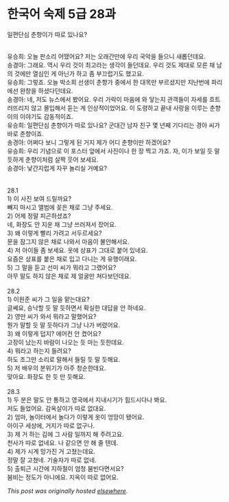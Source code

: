 # 한국어 숙제 5급 28과

<div>
<p>&#51068;&#54200;&#45800;&#49900; &#52632;&#54693;&#51060;&#44032; &#46384;&#47196; &#51080;&#45208;&#50836;?</p>
<div><br></div>
<div>&#50976;&#49849;&#55148;: &#50724;&#45720; &#54032;&#49548;&#47532; &#50612;&#46432;&#50612;&#50836;? &#51200;&#45716; &#50724;&#47000;&#44036;&#47564;&#50640; &#50864;&#47532; &#44397;&#50501;&#51012; &#46308;&#51004;&#45768; &#49352;&#47213;&#45912;&#45936;&#50836;.</div>
<div>&#49569;&#44221;&#50500;: &#44536;&#47000;&#50836;. &#50669;&#49884; &#50864;&#47532; &#44163;&#51060; &#52572;&#44256;&#46972;&#45716; &#49373;&#44033;&#51060; &#46308;&#45912;&#45936;&#50836;. &#50864;&#47532; &#44163;&#46020; &#51228;&#45824;&#47196; &#47784;&#47480; &#52292; &#45224;&#51032; &#44163;&#50640;&#47564; &#50676;&#49900;&#51064; &#44172; &#50500;&#45772;&#44032; &#54616;&#44256; &#51328; &#48512;&#45124;&#47101;&#44592;&#46020; &#54664;&#44256;&#50836;.</div>
<div>&#50976;&#49849;&#55148;: &#44536;&#47111;&#51424;. &#50724;&#45720; &#48149;&#49548;&#55148; &#49440;&#49373;&#51060; &#52632;&#54693;&#44032; &#51473;&#50640;&#49436; &#54620; &#45824;&#47785;&#47564; &#48512;&#47476;&#49512;&#51648;&#47564; &#51648;&#45212;&#48264;&#50640; &#54028;&#47532;&#50640;&#49440; &#50756;&#52285;&#51012; &#54616;&#49512;&#45796;&#45912;&#45936;&#50836;.</div>
<div>&#49569;&#44221;&#50500;: &#45348;, &#51200;&#46020; &#45684;&#49828;&#50640;&#49436; &#48420;&#50612;&#50836;. &#50864;&#47532; &#44032;&#46973;&#51060; &#47560;&#51020;&#50640; &#50752; &#45823;&#45716;&#51648; &#44288;&#44061;&#46308;&#51060; &#51088;&#49464;&#47484; &#55120;&#53944;&#47084;&#46888;&#47532;&#51648; &#50506;&#44256; &#47792;&#51077;&#54644;&#49436; &#46307;&#45716; &#44172; &#51064;&#49345;&#51201;&#51060;&#50632;&#50612;&#50836;. &#51060; &#46020;&#47161;&#54616;&#44256; &#45149;&#45236; &#49324;&#46993;&#51012; &#51060;&#47336;&#45716; &#52632;&#54693;&#51060;&#51032; &#51060;&#50556;&#44592;&#46020; &#44048;&#46041;&#51201;&#51060;&#51424;.</div>
<div>&#50976;&#49849;&#55148;: &#51068;&#54200;&#45800;&#49900; &#52632;&#54693;&#51060;&#44032; &#46384;&#47196; &#51080;&#45208;&#50836;? &#44400;&#45824;&#44036; &#45224;&#51088; &#52828;&#44396; &#47751; &#45380;&#51704; &#44592;&#45796;&#47532;&#45716; &#44221;&#50500; &#50472;&#44032; &#48148;&#47196; &#52632;&#54693;&#51060;&#51424;.</div>
<div>&#49569;&#44221;&#50500;: &#50612;&#51788;&#45796; &#48372;&#45768; &#44536;&#47111;&#44172; &#46108; &#44144;&#51648; &#51228;&#44032; &#50612;&#46356; &#52632;&#54693;&#51060;&#47564; &#54616;&#44192;&#50612;&#50836;?</div>
<div>&#50976;&#49849;&#55148;: &#50864;&#47532; &#44592;&#45392;&#51004;&#47196; &#51060; &#54252;&#49828;&#53552; &#50526;&#50640;&#49436; &#49324;&#51652;&#51060;&#45208; &#54620; &#51109; &#52237;&#44256; &#44032;&#51424;. &#51088;, &#51060;&#44032; &#48372;&#51068; &#46319; &#47568; &#46319;&#54616;&#44172; &#52632;&#54693;&#51060;&#52376;&#47100; &#49332;&#51677; &#50883;&#50612; &#48372;&#49464;&#50836;.</div>
<div>&#49569;&#44221;&#50500;: &#45231;&#44036;&#51648;&#47101;&#44172; &#51088;&#44984; &#45440;&#47532;&#49892; &#44144;&#50696;&#50836;?</div>
<div><br></div>
<div><br></div>
<div>28.1</div>
<div>1) &#51060; &#49324;&#51652; &#48372;&#50668; &#46300;&#47540;&#44620;&#50836;?</div>
<div>&#48764;&#51648; &#47560;&#49884;&#44256; &#50536;&#48276;&#50640; &#44866;&#51008; &#52292;&#47196; &#44536;&#45285; &#51452;&#49464;&#50836;.</div>
<div>2) &#50612;&#51228; &#51221;&#47568; &#54588;&#44260;&#54616;&#49512;&#51424;?</div>
<div>&#45348;, &#54868;&#51109;&#46020; &#50504; &#51648;&#50868; &#52292; &#44536;&#45285; &#50416;&#47084;&#51256;&#49436; &#51108;&#50612;&#50836;.</div>
<div>3) &#50780; &#51060;&#47111;&#44172; &#48744;&#47532; &#44032;&#47140;&#44256; &#49436;&#46160;&#47476;&#49464;&#50836;?</div>
<div>&#47928;&#51012; &#51104;&#44536;&#51648; &#50506;&#51008; &#52292;&#47196; &#45208;&#50752;&#49436; &#47560;&#51020;&#51060; &#48520;&#50504;&#54644;&#49436;&#50836;.</div>
<div>4) &#51200; &#50500;&#51060;&#46308; &#51328; &#48372;&#49464;&#50836;. &#50743;&#50640; &#49345;&#54364;&#44032; &#44536;&#45824;&#47196; &#48537;&#50612; &#51080;&#45348;&#50836;.</div>
<div>&#50836;&#51608;&#51008; &#49345;&#54364;&#47484; &#48537;&#51008; &#52292;&#47196; &#51077;&#44256; &#45796;&#45768;&#45716; &#44172; &#50976;&#54665;&#51060;&#47000;&#50836;.</div>
<div>5) &#44536; &#47568;&#51012; &#46307;&#44256; &#49440;&#48120; &#50472;&#44032; &#47952;&#46972;&#44256; &#44536;&#47020;&#50612;&#50836;?</div>
<div>&#50500;&#47924; &#47568;&#46020; &#54616;&#51648; &#50506;&#51008; &#52292;&#47196; &#51228; &#50620;&#44404;&#47564; &#52432;&#45796;&#48372;&#45912;&#45936;&#50836;.</div>
<div><br></div>
<div>28.2</div>
<div>1) &#51060;&#50896;&#51456; &#50472;&#44032; &#44536; &#51068;&#51012; &#47585;&#45716;&#45824;&#50836;?</div>
<div>&#44544;&#50052;&#50836;, &#49849;&#45209;&#54624; &#46319; &#47568; &#46319;&#54616;&#47732;&#49436; &#54869;&#49892;&#54620; &#45824;&#45813;&#51012; &#50504; &#54616;&#45348;&#50836;.</div>
<div>2) &#50689;&#47564; &#50472;&#44032; &#50752;&#49436; &#47952;&#46972;&#44256; &#47568;&#54664;&#50612;&#50836;?</div>
<div>&#47956;&#44032; &#47568;&#54624; &#46319; &#47568; &#46319;&#54616;&#45796;&#44032; &#44536;&#45285; &#45208;&#44032; &#48260;&#47160;&#50612;&#50836;.</div>
<div>3) &#50780; &#51060;&#47111;&#44172; &#45925;&#51648;? &#50640;&#50612;&#52968; &#50504; &#53040;&#50612;&#50836;?</div>
<div>&#44256;&#51109;&#51060; &#45228;&#45716;&#51648; &#48148;&#46988;&#51060; &#45208;&#50724;&#45716; &#46319; &#47560;&#45716; &#46319;&#54620;&#45936;&#50836;.</div>
<div>4) &#47952;&#46972;&#44256; &#54616;&#45716;&#51648; &#46308;&#47140;&#50836;?</div>
<div>&#54616;&#46020; &#51312;&#44536;&#47564; &#49548;&#47532;&#47196; &#47568;&#54644;&#49436; &#46308;&#47540; &#46319; &#47568; &#46319;&#54644;&#50836;.</div>
<div>5) &#51200; &#48176;&#50864;&#51032; &#48516;&#50948;&#44592;&#44032; &#50500;&#51452; &#52397;&#49692;&#54620;&#45936;&#50836;.</div>
<div>&#47582;&#50500;&#50836;. &#54868;&#51109;&#46020; &#54620; &#46319; &#47564; &#46319;&#54644;&#50836;.</div>
<div><br></div>
<div>28.3</div>
<div>1) &#46160; &#48516;&#51008; &#47568;&#46020; &#50504; &#53685;&#54616;&#44256; &#50689;&#44397;&#50640;&#49436; &#51648;&#45236;&#49884;&#44592;&#44032; &#55192;&#46300;&#49884;&#45796;&#45208; &#48400;&#50836;.</div>
<div>&#51200;&#46020; &#46308;&#50632;&#50612;&#50836;. &#44048;&#50725;&#49332;&#51060;&#44032; &#46384;&#47196; &#50630;&#45824;&#50836;.</div>
<div>2) &#50628;&#47560;, &#45440;&#51060;&#53552;&#50640;&#49436; &#45440;&#45796;&#44032; &#51060;&#47111;&#44172; &#50743;&#51060; &#50633;&#47581;&#51060; &#46096;&#50612;&#50836;.</div>
<div>&#50500;&#51060;&#44396; &#49464;&#49345;&#50640;, &#44144;&#51648;&#44032; &#46384;&#47196; &#50630;&#44396;&#45208;.</div>
<div>3) &#51228; &#44144; &#54616;&#45716; &#44608;&#50640; &#44536; &#49324;&#46988; &#51068;&#44620;&#51648; &#54644; &#51452;&#47140;&#44256;&#50836;.</div>
<div>&#52380;&#49324;&#44032; &#46384;&#47196; &#50630;&#45348;&#50836;. &#45208; &#44057;&#51004;&#47732; &#50504; &#54644; &#51460; &#53584;&#45936;.</div>
<div>4) &#51228;&#44032; &#49884;&#44228; &#47581;&#44032;&#51652; &#44144; &#44256;&#52452;&#45716;&#45936;&#50836;.</div>
<div>&#51221;&#47568; &#51096; &#44256;&#52452;&#45348;. &#44592;&#49696;&#51088;&#44032; &#46384;&#47196; &#50630;&#45348;.</div>
<div>5) &#52636;&#53748;&#44540; &#49884;&#44036;&#50640; &#51648;&#54616;&#52384;&#51060; &#50628;&#52397; &#48528;&#48712;&#45796;&#47732;&#49436;&#50836;?</div>
<div>&#48528;&#48708;&#45716; &#51221;&#46020;&#44032; &#50500;&#45768;&#50640;&#50836;. &#51648;&#50725;&#51060; &#46384;&#47196; &#50630;&#50612;&#50836;.</div>
</div>


*This post was originally hosted [elsewhere](http://planspace.blogspot.com/2009/12/5-28.html).*
